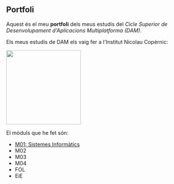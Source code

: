 ## Portfoli 

Aquest és el meu **portfoli** dels meus estudis del *Cicle Superior de Desenvolupament d'Aplicacions Multiplatforma (DAM)*.

Els meus estudis de DAM els vaig fer a l'Institut Nicolau Copèrnic:

<img src="https://copernic.cat/images/logos/logo-header.png" width="200">

El mòduls que he fet són:
- [M01: Sistemes Informàtics](https://github.com/robertoferrero/Portfoli_/tree/main/Moduls/M01-SistemesInformatics)
- M02
- M03
- M04
- FOL
- EiE

